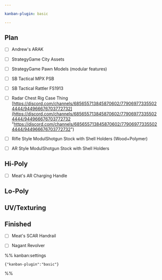 ```yaml
---

kanban-plugin: basic

---
```


## Plan

- [ ] Andrew's ARAK
- [ ] StrategyGame City Assets
- [ ] StrategyGame Pawn Models (modular features)
- [ ] SB Tactical MPX PSB
- [ ] SB Tactical Rattler FS1913
- [ ] Radar Chest Rig Case Thing [https://discord.com/channels/685655713845870602/779069773355024444/944966676703772732](https://discord.com/channels/685655713845870602/779069773355024444/944966676703772732 "https://discord.com/channels/685655713845870602/779069773355024444/944966676703772732")
- [ ] Rifle Style ModulShotgun Stock with Shell Holders (Wood+Polymer)
- [ ] AR Style ModulShotgun Stock with Shell Holders


## Hi-Poly

- [ ] Meat's AR Charging Handle


## Lo-Poly



## UV/Texturing



## Finished

- [ ] Meat's SCAR Handrail
- [ ] Nagant Revolver




%% kanban:settings
```
{"kanban-plugin":"basic"}
```
%%